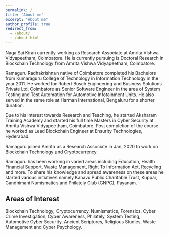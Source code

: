 ```yaml
---
permalink: /
title: "About me"
excerpt: "About me"
author_profile: true
redirect_from: 
  - /about/
  - /about.html
---
```

Naga Sai Kiran currently working as Research Associate at Amrita Vishwa Vidyapeetham, Coimbatore. He is currently pursuing is Doctoral Research in Blockchain Technology from Amrita Vishwa Vidyapeetham, Coimbatore.

Ramaguru Radhakrishnan native of Coimbatore completed his Bachelors from Kumaraguru College of Technology in Information Technology in the year 2011. He worked for Robert Bosch Engineering and Business Solutions Private Ltd, Coimbatore as Senior Software Engineer in the area of System Testing and Test Automation for Automotive Infotainment Units. He also served in the same role at Harman International, Bengaluru for a shorter duration. 

Due to his interest towards Research and Teaching, he started Aksharam Training Academy and started his full time Masters in Cyber Security at Amrita Vishwa Vidyapeetham, Coimbatore. Post completion of the course he worked as Lead Blockchain Engineer at Ensurity Technologies, Hyderabad. 

Ramaguru joined Amrita as a Research Associate in Jan, 2020 to work on Blockchain Technology and Cryptocurrency.

Ramaguru has been working in varied areas including Education, Health Financial Support, Waste Management, Right To Information Act, Recycling and more. To share his knowledge and spread awareness on these areas he started various initiatives namely Kanavu Public Charitable Trust, Kuppai, Gandhimani Numismatics and Philately Club (GNPC), Payanam. 

Areas of Interest
------
Blockchain Technology, Cryptocurrency, Numismatics, Forensics, Cyber Crime Investigation, Cyber Awareness, Philately, System Testing, Automotive Cyber Security, Ancient Scriptures, Religious Studies, Waste Management and Cyber Psychology.
